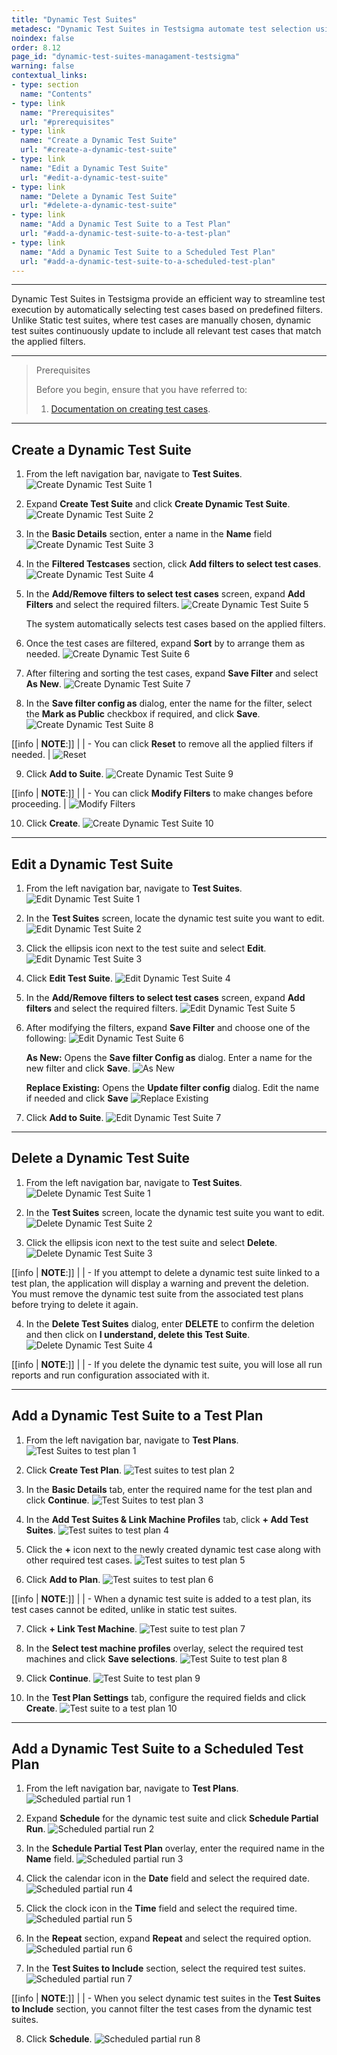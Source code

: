 ```yaml
---
title: "Dynamic Test Suites"
metadesc: "Dynamic Test Suites in Testsigma automate test selection using filters, ensuring efficient execution. Learn what they are, how they work, why they’re useful, and how to manage them."
noindex: false
order: 8.12
page_id: "dynamic-test-suites-managament-testsigma"
warning: false
contextual_links:
- type: section
  name: "Contents" 
- type: link
  name: "Prerequisites"
  url: "#prerequisites"
- type: link
  name: "Create a Dynamic Test Suite"
  url: "#create-a-dynamic-test-suite"
- type: link
  name: "Edit a Dynamic Test Suite"
  url: "#edit-a-dynamic-test-suite"
- type: link
  name: "Delete a Dynamic Test Suite"
  url: "#delete-a-dynamic-test-suite"   
- type: link
  name: "Add a Dynamic Test Suite to a Test Plan"
  url: "#add-a-dynamic-test-suite-to-a-test-plan" 
- type: link
  name: "Add a Dynamic Test Suite to a Scheduled Test Plan"
  url: "#add-a-dynamic-test-suite-to-a-scheduled-test-plan" 
---
```


---



Dynamic Test Suites in Testsigma provide an efficient way to streamline test execution by automatically selecting test cases based on predefined filters. Unlike Static test suites, where test cases are manually chosen, dynamic test suites continuously update to include all relevant test cases that match the applied filters. 


---

> <p id="prerequisites">Prerequisites</p>
>
> Before you begin, ensure that you have referred to:
> 1. [Documentation on creating test cases](https://testsigma.com/docs/test-cases/manage/add-edit-delete/#create-test-case).

---

## **Create a Dynamic Test Suite**

1. From the left navigation bar, navigate to **Test Suites**. 
   ![Create Dynamic Test Suite 1](https://s3.amazonaws.com/static-docs.testsigma.com/new_images/projects/applications/Create_Dynamic_Suites_1.png)

2. Expand **Create Test Suite** and click **Create Dynamic Test Suite**.
   ![Create Dynamic Test Suite 2](https://s3.amazonaws.com/static-docs.testsigma.com/new_images/projects/applications/Create_Dynamic_Suites_2.png)
   
3. In the **Basic Details** section, enter a name in the **Name** field
   ![Create Dynamic Test Suite 3](https://s3.amazonaws.com/static-docs.testsigma.com/new_images/projects/applications/Create_Dynamic_Suites_3.png)
   
4. In the **Filtered Testcases** section, click **Add filters to select test cases**. 
   ![Create Dynamic Test Suite 4](https://s3.amazonaws.com/static-docs.testsigma.com/new_images/projects/applications/Create_Dynamic_Suites_4.png)
   
5. In the **Add/Remove filters to select test cases** screen, expand **Add Filters** and select the required filters.
   ![Create Dynamic Test Suite 5](https://s3.amazonaws.com/static-docs.testsigma.com/new_images/projects/applications/Create_Dynamic_Suites_5.png)
   
   The system automatically selects test cases based on the applied filters. 
    
6. Once the test cases are filtered, expand **Sort** by to arrange them as needed. 
   ![Create Dynamic Test Suite 6](https://s3.amazonaws.com/static-docs.testsigma.com/new_images/projects/applications/Create_Dynamic_Suites_6.png)
   
7. After filtering and sorting the test cases, expand **Save Filter** and select **As New**.
   ![Create Dynamic Test Suite 7](https://s3.amazonaws.com/static-docs.testsigma.com/new_images/projects/applications/Create_Dynamic_Suites_7.png)
   
8. In the **Save filter config as** dialog, enter the name for the filter, select the **Mark as Public** checkbox if required, and click **Save**. 
   ![Create Dynamic Test Suite 8](https://s3.amazonaws.com/static-docs.testsigma.com/new_images/projects/applications/Create_dynamic_suite_8.1.png)

[[info | **NOTE**:]]
|
| - You can click **Reset** to remove all the applied filters if needed.
|   ![Reset](https://s3.amazonaws.com/static-docs.testsigma.com/new_images/projects/applications/Create_Dynamic_Suites_Note_1.png)

9. Click **Add to Suite**. 
   ![Create Dynamic Test Suite 9](https://s3.amazonaws.com/static-docs.testsigma.com/new_images/projects/applications/Create_dynamic_suite_9.2.png)

[[info | **NOTE**:]]
|
| - You can click **Modify Filters** to make changes before proceeding. 
|   ![Modify Filters](https://s3.amazonaws.com/static-docs.testsigma.com/new_images/projects/applications/Create_Dynamic_Suites_Notes_2.png)  

10.  Click **Create**. 
    ![Create Dynamic Test Suite 10](https://s3.amazonaws.com/static-docs.testsigma.com/new_images/projects/applications/Create_dynamic_suite_10.2.png)
       

---

## **Edit a Dynamic Test Suite**

1. From the left navigation bar, navigate to **Test Suites**.
   ![Edit Dynamic Test Suite 1](https://s3.amazonaws.com/static-docs.testsigma.com/new_images/projects/applications/Edit_Dynamic_Suites_1.png)

2. In the **Test Suites** screen, locate the dynamic test suite you want to edit.
   ![Edit Dynamic Test Suite 2](https://s3.amazonaws.com/static-docs.testsigma.com/new_images/projects/applications/Edit_Dynamic_Suites_2.png)

3. Click the ellipsis icon next to the test suite and select **Edit**.
   ![Edit Dynamic Test Suite 3](https://s3.amazonaws.com/static-docs.testsigma.com/new_images/projects/applications/Edit_dynamic_Suite_3.1.png)

4. Click **Edit Test Suite**.
   ![Edit Dynamic Test Suite 4](https://s3.amazonaws.com/static-docs.testsigma.com/new_images/projects/applications/Edit_dynamic_suite_4.1.png)

5. In the **Add/Remove filters to select test cases** screen, expand **Add filters** and select the required filters.
   ![Edit Dynamic Test Suite 5](https://s3.amazonaws.com/static-docs.testsigma.com/new_images/projects/applications/Edit_Dynamic_Suites_5.png)

6. After modifying the filters, expand **Save Filter**  and choose one of the following:
   ![Edit Dynamic Test Suite 6](https://s3.amazonaws.com/static-docs.testsigma.com/new_images/projects/applications/Edit_Dynamic_Suites_6.png)

   **As New:** Opens the **Save filter Config as** dialog. Enter a name for the new filter and click **Save**.
   ![As New](https://s3.amazonaws.com/static-docs.testsigma.com/new_images/projects/applications/Edit_dynamic_suite_6.1.1.png)

   **Replace Existing:** Opens the **Update filter config** dialog. Edit the name if needed and click **Save**
   ![Replace Existing](https://s3.amazonaws.com/static-docs.testsigma.com/new_images/projects/applications/Edit_dynamic_suite_6.2.1.png)

7. Click **Add to Suite**.
   ![Edit Dynamic Test Suite 7](https://s3.amazonaws.com/static-docs.testsigma.com/new_images/projects/applications/Edit_dynamic_suite_7.1.png)

---

## **Delete a Dynamic Test Suite**

1. From the left navigation bar, navigate to **Test Suites**.
   ![Delete Dynamic Test Suite 1](https://s3.amazonaws.com/static-docs.testsigma.com/new_images/projects/applications/Delete_Dynamic_Suites_1.png)

2. In the **Test Suites** screen, locate the dynamic test suite you want to edit.
   ![Delete Dynamic Test Suite 2 ](https://s3.amazonaws.com/static-docs.testsigma.com/new_images/projects/applications/Delete_Dynamic_Suites_2.png)

3. Click the ellipsis icon next to the test suite and select **Delete**.
   ![Delete Dynamic Test Suite 3](https://s3.amazonaws.com/static-docs.testsigma.com/new_images/projects/applications/Delete_Dynamic_Suites_3.png)

[[info | **NOTE**:]]
|
| - If you attempt to delete a dynamic test suite linked to a test plan, the application will display a warning and prevent the deletion. You must remove the dynamic test suite from the associated test plans before trying to delete it again.


4. In the **Delete Test Suites** dialog, enter **DELETE** to confirm the deletion and then click on **I understand, delete this Test Suite**.
   ![Delete Dynamic Test Suite 4](https://s3.amazonaws.com/static-docs.testsigma.com/new_images/projects/applications/Delete_Dynamic_Suites_4.1.png)

[[info | **NOTE**:]]
|
| - If you delete the dynamic test suite, you will lose all run reports and run configuration associated with it.

---

## **Add a Dynamic Test Suite to a Test Plan**

1. From the left navigation bar, navigate to **Test Plans**.
   ![Test Suites to test plan 1](https://s3.amazonaws.com/static-docs.testsigma.com/new_images/projects/applications/Test_Suites_to_Test_Plan_1.png)

2. Click **Create Test Plan**.
   ![Test suites to test plan 2](https://s3.amazonaws.com/static-docs.testsigma.com/new_images/projects/applications/Test_Suites_to_Test_Plan_2.1.png)

3. In the **Basic Details** tab, enter the required name for the test plan and click **Continue**. 
   ![Test Suites to test plan 3](https://s3.amazonaws.com/static-docs.testsigma.com/new_images/projects/applications/Test_Suites_to_Test_Plan_3.2.png)

4. In the **Add Test Suites & Link Machine Profiles** tab, click **+ Add Test Suites**. 
   ![Test suites to test plan 4](https://s3.amazonaws.com/static-docs.testsigma.com/new_images/projects/applications/Test_suites_to_test_plans_4.png)
 
5. Click the **+** icon next to the newly created dynamic test case along with other required test cases.
   ![Test suites to test plan 5](https://s3.amazonaws.com/static-docs.testsigma.com/new_images/projects/applications/Test_Suites_to_test_plan_5.png)

6. Click **Add to Plan**.
   ![Test suites to test plan 6](https://s3.amazonaws.com/static-docs.testsigma.com/new_images/projects/applications/Test_suite_to_test_plan_6.1.png)
   
[[info | **NOTE**:]]
|
| - When a dynamic test suite is added to a test plan, its test cases cannot be edited, unlike in static test suites.

7. Click **+ Link Test Machine**. 
   ![Test suite to test plan 7](https://s3.amazonaws.com/static-docs.testsigma.com/new_images/projects/applications/Test_suite_to_a_test_plan_7.png)

8. In the **Select test machine profiles** overlay, select the required test machines and click **Save selections**. 
   ![Test Suite to test plan 8](https://s3.amazonaws.com/static-docs.testsigma.com/new_images/projects/applications/Test_suite_to_a_test_plan_8.png)

9. Click **Continue**.
   ![Test Suite to test plan 9](https://s3.amazonaws.com/static-docs.testsigma.com/new_images/projects/applications/Test_suite_to_a_test_plan_9.png)

10. In the **Test Plan Settings** tab, configure the required fields and click **Create**.
    ![Test suite to a test plan 10](https://s3.amazonaws.com/static-docs.testsigma.com/new_images/projects/applications/Test_suite_to_a_test_plan_10.1.png)

---

## **Add a Dynamic Test Suite to a Scheduled Test Plan**

1. From the left navigation bar, navigate to **Test Plans**.
   ![Scheduled partial run 1](https://s3.amazonaws.com/static-docs.testsigma.com/new_images/projects/applications/Scheduled_partial_run_1.png)

2. Expand **Schedule** for the dynamic test suite and click **Schedule Partial Run**. 
   ![Scheduled partial run 2](https://s3.amazonaws.com/static-docs.testsigma.com/new_images/projects/applications/Scheduled_Partial_run_2.png)

3. In the **Schedule Partial Test Plan** overlay, enter the required name in the **Name** field.
   ![Scheduled partial run 3](https://s3.amazonaws.com/static-docs.testsigma.com/new_images/projects/applications/Scheduled_partial_run_3.png)

4. Click the calendar icon in the **Date** field and select the required date.
   ![Scheduled partial run 4](https://s3.amazonaws.com/static-docs.testsigma.com/new_images/projects/applications/Scheduled_partial_run_4.png)

5. Click the clock icon in the **Time** field and select the required time. 
   ![Scheduled partial run 5](https://s3.amazonaws.com/static-docs.testsigma.com/new_images/projects/applications/Scheduled_partial_run_5.png)

6. In the **Repeat** section, expand **Repeat** and select the required option. 
   ![Scheduled partial run 6](https://s3.amazonaws.com/static-docs.testsigma.com/new_images/projects/applications/Scheduled_partial_run_6.png)

7. In the **Test Suites to Include** section, select the required test suites. 
   ![Scheduled partial run 7](https://s3.amazonaws.com/static-docs.testsigma.com/new_images/projects/applications/Scheduled_partial_run_7.png)

[[info | **NOTE**:]]
|
| - When you select dynamic test suites in the **Test Suites to Include** section, you cannot filter the test cases from the dynamic test suites. 

8. Click **Schedule**.
   ![Scheduled partial run 8](https://s3.amazonaws.com/static-docs.testsigma.com/new_images/projects/applications/Scheduled_partial_run_8.png)
   





